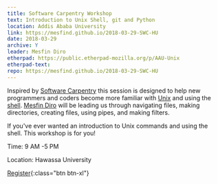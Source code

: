 ```yaml
---
title: Software Carpentry Workshop
text: Introduction to Unix Shell, git and Python
location: Addis Ababa University
link: https://mesfind.github.io/2018-03-29-SWC-HU
date: 2018-03-29
archive: Y  
leader: Mesfin Diro
etherpad: https://public.etherpad-mozilla.org/p/AAU-Unix
etherpad-text: 
repo: https://mesfind.github.io/2018-03-29-SWC-HU
---
```


Inspired by [Software Carpentry](http://swcarpentry.github.io/shell-novice/) this session is designed to help new programmers and coders become more familiar with [Unix](https://en.wikipedia.org/wiki/Unix) and using the [shell](https://en.wikipedia.org/wiki/Shell_%28computing%29). [Mesfin Diro](https://github.com/mesfind) will be leading us through navigating files, making directories, creating files, using pipes, and making filters.

If you've ever wanted an introduction to Unix commands and using the shell. This workshop is for you! 

Time: 9 AM -5 PM

Location: Hawassa University

[Register](https://goo.gl/forms/Nf97reXlisqg7mOW2){:class="btn btn-xl"} 
